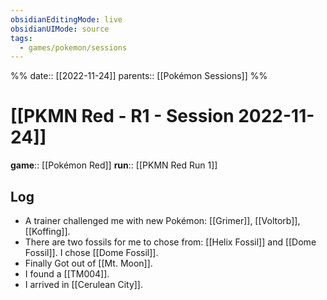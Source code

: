 ```yaml
---
obsidianEditingMode: live
obsidianUIMode: source
tags:
  - games/pokemon/sessions
---
```

%%
date:: [[2022-11-24]]
parents:: [[Pokémon Sessions]]
%%

# [[PKMN Red - R1 - Session 2022-11-24]]

**game**:: [[Pokémon Red]]
**run**:: [[PKMN Red Run 1]]

## Log

- A trainer challenged me with new Pokémon: [[Grimer]], [[Voltorb]], [[Koffing]].
- There are two fossils for me to chose from: [[Helix Fossil]] and [[Dome Fossil]]. I chose [[Dome Fossil]].
- Finally Got out of [[Mt. Moon]].
- I found a [[TM004]].
- I arrived in [[Cerulean City]].